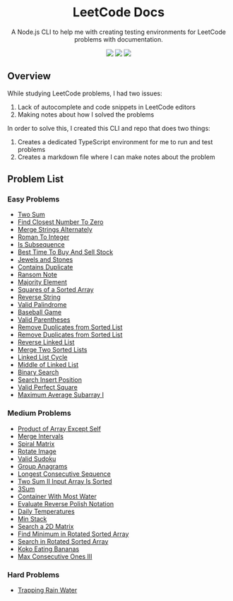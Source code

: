 <div align="center">
  <h1>LeetCode Docs</h1>
  <p>A Node.js CLI to help me with creating testing environments for LeetCode problems with documentation.</p>
  <p>
    <img src="https://img.shields.io/badge/24-Easy-green?style=flat" />
    <img src="https://img.shields.io/badge/18-Medium-yellow?style=flat" />
    <img src="https://img.shields.io/badge/1-Hard-red?style=flat" />
  </p>
</div>

## Overview
While studying LeetCode problems, I had two issues:
1. Lack of autocomplete and code snippets in LeetCode editors
2. Making notes about how I solved the problems

In order to solve this, I created this CLI and repo that does two things:
1. Creates a dedicated TypeScript environment for me to run and test problems
2. Creates a markdown file where I can make notes about the problem


## Problem List
### Easy Problems
- [Two Sum](./Easy%20-%20Two%20Sum/docs.md)
- [Find Closest Number To Zero](./Easy%20-%20Find%20Closest%20Number%20To%20Zero/docs.md)
- [Merge Strings Alternately](./Easy%20-%20Merge%20Strings%20Alternately/docs.md)
- [Roman To Integer](./Easy%20-%20Roman%20To%20Integer/docs.md)
- [Is Subsequence](./Easy%20-%20Is%20Subsequence/docs.md)
- [Best Time To Buy And Sell Stock](./Easy%20-%20Best%20Time%20To%20Buy%20And%20Sell%20Stock/docs.md)
- [Jewels and Stones](./Easy%20-%20Jewels%20and%20Stones/docs.md)
- [Contains Duplicate](./Easy%20-%20Contains%20Duplicate/docs.md)
- [Ransom Note](./Easy%20-%20Ransom%20Note/docs.md)
- [Majority Element](./Easy%20-%20Majority%20Element/docs.md)
- [Squares of a Sorted Array](./Easy%20-%20Squares%20of%20a%20Sorted%20Array/docs.md)
- [Reverse String](./Easy%20-%20Reverse%20String/docs.md)
- [Valid Palindrome](./Easy%20-%20Valid%20Palindrome/docs.md)
- [Baseball Game](./Easy%20-%20Baseball%20Game/docs.md)
- [Valid Parentheses](./Easy%20-%20Valid%20Parentheses/docs.md)
- [Remove Duplicates from Sorted List](./Easy%20-%20Remove%20Duplicates%20from%20Sorted%20List/docs.md)
- [Remove Duplicates from Sorted List](./Easy%20-%20Remove%20Duplicates%20from%20Sorted%20List/docs.md)
- [Reverse Linked List](./Easy%20-%20Reverse%20Linked%20List/docs.md)
- [Merge Two Sorted Lists](./Easy%20-%20Merge%20Two%20Sorted%20Lists/docs.md)
- [Linked List Cycle](./Easy%20-%20Linked%20List%20Cycle/docs.md)
- [Middle of Linked List](./Easy%20-%20Middle%20of%20Linked%20List/docs.md)
- [Binary Search](./Easy%20-%20Binary%20Search/docs.md)
- [Search Insert Position](./Easy%20-%20Search%20Insert%20Position/docs.md)
- [Valid Perfect Square](./Easy%20-%20Valid%20Perfect%20Square/docs.md)
- [Maximum Average Subarray I](./Easy%20-%20Maximum%20Average%20Subarray%20I/docs.md)
<!-- Easy Add here -->

### Medium Problems
- [Product of Array Except Self](./Medium%20-%20Product%20of%20Array%20Except%20Self/docs.md)
- [Merge Intervals](./Medium%20-%20Merge%20Intervals/docs.md)
- [Spiral Matrix](./Medium%20-%20Spiral%20Matrix/docs.md)
- [Rotate Image](./Medium%20-%20Rotate%20Image/docs.md)
- [Valid Sudoku](./Medium%20-%20Valid%20Sudoku/docs.md)
- [Group Anagrams](./Medium%20-%20Group%20Anagrams/docs.md)
- [Longest Consecutive Sequence](./Medium%20-%20Longest%20Consecutive%20Sequence/docs.md)
- [Two Sum II Input Array Is Sorted](./Medium%20-%20Two%20Sum%20II%20Input%20Array%20Is%20Sorted/docs.md)
- [3Sum](./Medium%20-%203Sum/docs.md)
- [Container With Most Water](./Medium%20-%20Container%20With%20Most%20Water/docs.md)
- [Evaluate Reverse Polish Notation](./Medium%20-%20Evaluate%20Reverse%20Polish%20Notation/docs.md)
- [Daily Temperatures](./Medium%20-%20Daily%20Temperatures/docs.md)
- [Min Stack](./Medium%20-%20Min%20Stack/docs.md)
- [Search a 2D Matrix](./Medium%20-%20Search%20a%202D%20Matrix/docs.md)
- [Find Minimum in Rotated Sorted Array](./Medium%20-%20Find%20Minimum%20in%20Rotated%20Sorted%20Array/docs.md)
- [Search in Rotated Sorted Array](./Medium%20-%20Search%20in%20Rotated%20Sorted%20Array/docs.md)
- [Koko Eating Bananas](./Medium%20-%20Koko%20Eating%20Bananas/docs.md)
- [Max Consecutive Ones III](./Medium%20-%20Max%20Consecutive%20Ones%20III/docs.md)
<!-- Medium Add here -->

### Hard Problems
- [Trapping Rain Water](./Hard%20-%20Trapping%20Rain%20Water/docs.md)
<!-- Hard Add here -->
